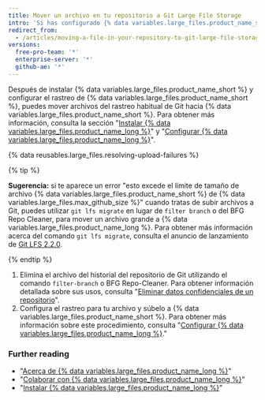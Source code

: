 ```yaml
---
title: Mover un archivo en tu repositorio a Git Large File Storage
intro: 'Si has configurado {% data variables.large_files.product_name_short %}, y tienes un archivo existente en tu repositorio que debe ser rastreado en {% data variables.large_files.product_name_short %}, debes primero eliminarlo de tu repositorio.'
redirect_from:
  - /articles/moving-a-file-in-your-repository-to-git-large-file-storage
versions:
  free-pro-team: '*'
  enterprise-server: '*'
  github-ae: '*'
---
```


Después de instalar {% data variables.large_files.product_name_short %} y configurar el rastreo de {% data variables.large_files.product_name_short %}, puedes mover archivos del rastreo habitual de Git hacia {% data variables.large_files.product_name_short %}. Para obtener más información, consulta la sección "[Instalar {% data variables.large_files.product_name_long %}](/github/managing-large-files/installing-git-large-file-storage)" y "[Configurar {% data variables.large_files.product_name_long %}](/github/managing-large-files/configuring-git-large-file-storage)".

{% data reusables.large_files.resolving-upload-failures %}

{% tip %}

**Sugerencia:** si te aparece un error "esto excede el límite de tamaño de archivo {% data variables.large_files.product_name_short %} de {% data variables.large_files.max_github_size %}" cuando tratas de subir archivos a Git, puedes utilizar `git lfs migrate` en lugar de `filter branch` o del BFG Repo Cleaner, para mover un archivo grande a {% data variables.large_files.product_name_long %}. Para obtener más información acerca del comando `git lfs migrate`, consulta el anuncio de lanzamiento de [Git LFS 2.2.0](https://github.com/blog/2384-git-lfs-2-2-0-released).

{% endtip %}

1.  Elimina el archivo del historial del repositorio de Git utilizando el comando `filter-branch` o BFG Repo-Cleaner. Para obtener información detallada sobre sus usos, consulta "[Eliminar datos confidenciales de un repositorio](/articles/removing-sensitive-data-from-a-repository)".
2. Configura el rastreo para tu archivo y súbelo a {% data variables.large_files.product_name_short %}. Para obtener más información sobre este procedimiento, consulta "[Configurar {% data variables.large_files.product_name_long %}](/articles/configuring-git-large-file-storage)."

### Further reading

- "[Acerca de {% data variables.large_files.product_name_long %}](/articles/about-git-large-file-storage)"
- "[Colaborar con {% data variables.large_files.product_name_long %}](/articles/collaboration-with-git-large-file-storage)"
- "[Instalar {% data variables.large_files.product_name_long %}](/articles/installing-git-large-file-storage)"
